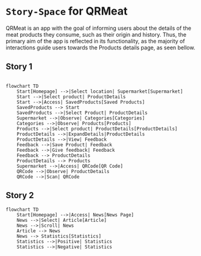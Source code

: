 # `Story-Space` for QRMeat
QRMeat is an app with the goal of informing users about the details of the meat products they consume, such as their origin and history. Thus, the primary aim of the app is reflected in its functionality, as the majority of interactions guide users towards the Products details page, as seen bellow.

## Story 1


```mermaid

flowchart TD
    Start[Homepage] -->|Select location| Supermarket[Supermarket]
    Start -->|Select product| ProductDetails
    Start -->|Access| SavedProducts[Saved Products]
    SavedProducts --> Start
    SavedProducts -->|Select Product| ProductDetails
    Supermarket -->|Observe| Categories[Categories]
    Categories -->|Observe| Products[Products]
    Products -->|Select product| ProductDetails[ProductDetails]
    ProductDetails -->|ExpandDetails|ProductDetails
    ProductDetails -->|View| Feedback
    Feedback -->|Save Product| Feedback
    Feedback -->|Give feedback| Feedback
    Feedback --> ProductDetails
    ProductDetails --> Products
    Supermarket -->|Access| QRCode[QR Code]
    QRCode -->|Observe| ProductDetails
    QRCode -->|Scan| QRCode
```

## Story 2
```mermaid
flowchart TD
    Start[Homepage] -->|Access| News[News Page]
    News -->|Select| Article[Article]
    News -->|Scroll| News
    Article --> News
    News --> Statistics[Statistics]
    Statistics -->|Positive| Statistics
    Statistics -->|Negative| Statistics

```
